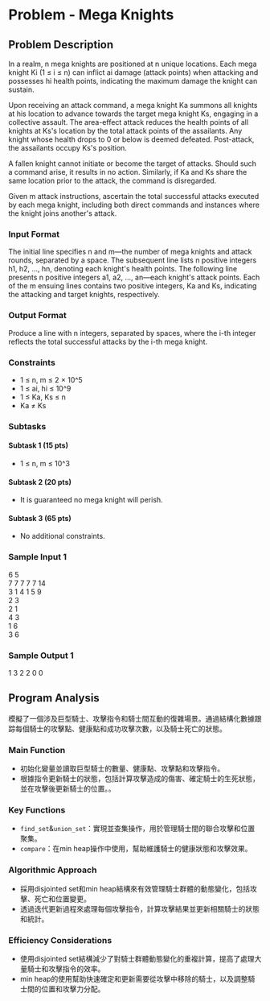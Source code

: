 # Problem - Mega Knights

## Problem Description
In a realm, n mega knights are positioned at n unique locations. Each mega knight Ki (1 ≤ i ≤ n) can inflict ai damage (attack points) when attacking and possesses hi health points, indicating the maximum damage the knight can sustain.

Upon receiving an attack command, a mega knight Ka summons all knights at his location to advance towards the target mega knight Ks, engaging in a collective assault. The area-effect attack reduces the health points of all knights at Ks's location by the total attack points of the assailants. Any knight whose health drops to 0 or below is deemed defeated. Post-attack, the assailants occupy Ks's position.

A fallen knight cannot initiate or become the target of attacks. Should such a command arise, it results in no action. Similarly, if Ka and Ks share the same location prior to the attack, the command is disregarded.

Given m attack instructions, ascertain the total successful attacks executed by each mega knight, including both direct commands and instances where the knight joins another's attack.

### Input Format
The initial line specifies n and m—the number of mega knights and attack rounds, separated by a space. The subsequent line lists n positive integers h1, h2, ..., hn, denoting each knight's health points. The following line presents n positive integers a1, a2, ..., an—each knight's attack points. Each of the m ensuing lines contains two positive integers, Ka and Ks, indicating the attacking and target knights, respectively.

### Output Format
Produce a line with n integers, separated by spaces, where the i-th integer reflects the total successful attacks by the i-th mega knight.

### Constraints
- 1 ≤ n, m ≤ 2 × 10^5
- 1 ≤ ai, hi ≤ 10^9
- 1 ≤ Ka, Ks ≤ n
- Ka ≠ Ks

### Subtasks

#### Subtask 1 (15 pts)
- 1 ≤ n, m ≤ 10^3
#### Subtask 2 (20 pts)
- It is guaranteed no mega knight will perish.
#### Subtask 3 (65 pts)
- No additional constraints.

### Sample Input 1
6 5  
7 7 7 7 7 14   
3 1 4 1 5 9   
2 3  
2 1  
4 3  
1 6  
3 6  

### Sample Output 1
1 3 2 2 0 0

## Program Analysis

模擬了一個涉及巨型騎士、攻擊指令和騎士間互動的復雜場景。通過結構化數據跟踪每個騎士的攻擊點、健康點和成功攻擊次數，以及騎士死亡的狀態。

### Main Function
- 初始化變量並讀取巨型騎士的數量、健康點、攻擊點和攻擊指令。
- 根據指令更新騎士的狀態，包括計算攻擊造成的傷害、確定騎士的生死狀態，並在攻擊後更新騎士的位置。。

### Key Functions
- `find_set`&`union_set`：實現並查集操作，用於管理騎士間的聯合攻擊和位置聚集。
- `compare`：在min heap操作中使用，幫助維護騎士的健康狀態和攻擊效果。

### Algorithmic Approach

- 採用disjointed set和min heap結構來有效管理騎士群體的動態變化，包括攻擊、死亡和位置變更。
- 透過迭代更新過程來處理每個攻擊指令，計算攻擊結果並更新相關騎士的狀態和統計。

### Efficiency Considerations
- 使用disjointed set結構減少了對騎士群體動態變化的重複計算，提高了處理大量騎士和攻擊指令的效率。
- min heap的使用幫助快速確定和更新需要從攻擊中移除的騎士，以及調整騎士間的位置和攻擊力分配。